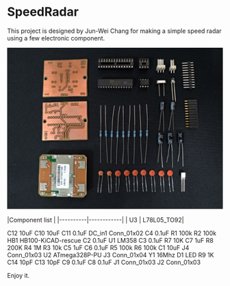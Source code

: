 # SpeedRadar

This project is designed by Jun-Wei Chang for making a simple speed radar using a few electronic component.

![image](https://github.com/jwchang418/SpeedRadar/blob/master/Fig1.jpg)

|Component list         |
|----------|------------|
| U3	     | L78L05_TO92|

C12	10uF
C10	10uF
C11	0.1uF
DC_in1	Conn_01x02
C4	0.1uF
R1	100k
R2	100k
HB1	HB100-KiCAD-rescue
C2	0.1uF
U1	LM358
C3	0.1uF
R7	10K
C7	1uF
R8	200K
R4	1M
R3	10k
C5	1uF
C6	0.1uF
R5	100k
R6	100k
C1	10uF
J4	Conn_01x03
U2	ATmega328P-PU
J3	Conn_01x04
Y1	16Mhz
D1	LED
R9	1K
C14	10pF
C13	10pF
C9	0.1uF
C8	0.1uF
J1	Conn_01x03
J2	Conn_01x03



Enjoy it.
